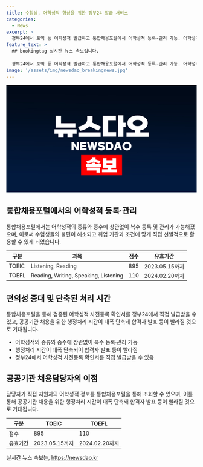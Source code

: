 ```yaml
---
title: 수험생, 어학성적 향상을 위한 정부24 발급 서비스
categories:
  - News
excerpt: >
  정부24에서 토익 등 어학성적 발급하고 통합채용포털에서 어학성적 등록·관리 가능. 어학성적 사전등록 서비스를 강화해 수험생들의 편의를 증대하고, 통합채용포털에서는 어학성적 복수 등록·관리 가능해짐. 정부24에서 확인서 발급, 행정처리 시간 단축 등 채용시스템 변화. 인사처 기획조정관은 더욱 다양하고 편리한 어학성적 사전등록 서비스를 개선하고자 함. (출처: 정책브리핑)
feature_text: >
  ## bookingtag 실시간 뉴스 속보입니다.

  정부24에서 토익 등 어학성적 발급하고 통합채용포털에서 어학성적 등록·관리 가능. 어학성적 사전등록 서비스를 강화해 수험생들의 편의를 증대하고, 통합채용포털에서는 어학성적 복수 등록·관리 가능해짐. 정부24에서 확인서 발급, 행정처리 시간 단축 등 채용시스템 변화. 인사처 기획조정관은 더욱 다양하고 편리한 어학성적 사전등록 서비스를 개선하고자 함. (출처: 정책브리핑)
image: '/assets/img/newsdao_breakingnews.jpg'
---
```


<p><img src="/assets/img/newsdao_breakingnews.jpg" alt="bookingtag 속보" /></p>

<h2 data-ke-size="size26">통합채용포털에서의 어학성적 등록·관리</h2>

<p data-ke-size="size16">통합채용포털에서는 어학성적의 종류와 종수에 상관없이 복수 등록 및 관리가 가능해졌으며, 이로써 수험생들의 불편이 해소되고 취업 기관과 조건에 맞게 직접 선별적으로 활용할 수 있게 되었습니다.</p>

<table>
  <thead>
    <tr>
      <th>구분</th>
      <th>과목</th>
      <th>점수</th>
      <th>유효기간</th>
    </tr>
  </thead>
  <tbody>
    <tr>
      <td>TOEIC</td>
      <td>Listening, Reading</td>
      <td>895</td>
      <td>2023.05.15까지</td>
    </tr>
    <tr>
      <td>TOEFL</td>
      <td>Reading, Writing, Speaking, Listening</td>
      <td>110</td>
      <td>2024.02.20까지</td>
    </tr>
  </tbody>
</table>

<h2 data-ke-size="size26">편의성 증대 및 단축된 처리 시간</h2>

<p data-ke-size="size16">통합채용포털을 통해 검증된 어학성적 사전등록 확인서를 정부24에서 직접 발급받을 수 있고, 공공기관 채용을 위한 행정처리 시간이 대폭 단축돼 합격자 발표 등이 빨라질 것으로 기대됩니다.</p>

<ul>
  <li>어학성적의 종류와 종수에 상관없이 복수 등록·관리 가능</li>
  <li>행정처리 시간이 대폭 단축되어 합격자 발표 등이 빨라짐</li>
  <li>정부24에서 어학성적 사전등록 확인서를 직접 발급받을 수 있음</li>
</ul>

<h2 data-ke-size="size26">공공기관 채용담당자의 이점</h2>

<p data-ke-size="size16">담당자가 직접 지원자의 어학성적 정보를 통합채용포털을 통해 조회할 수 있으며, 이를 통해 공공기관 채용을 위한 행정처리 시간이 대폭 단축돼 합격자 발표 등이 빨라질 것으로 기대됩니다.</p>

<table>
  <thead>
    <tr>
      <th>구분</th>
      <th>TOEIC</th>
      <th>TOEFL</th>
    </tr>
  </thead>
  <tbody>
    <tr>
      <td>점수</td>
      <td>895</td>
      <td>110</td>
    </tr>
    <tr>
      <td>유효기간</td>
      <td>2023.05.15까지</td>
      <td>2024.02.20까지</td>
    </tr>
  </tbody>
</table>
실시간 뉴스 속보는, <a href="https://newsdao.kr" rel="dofollow">https://newsdao.kr</a>


